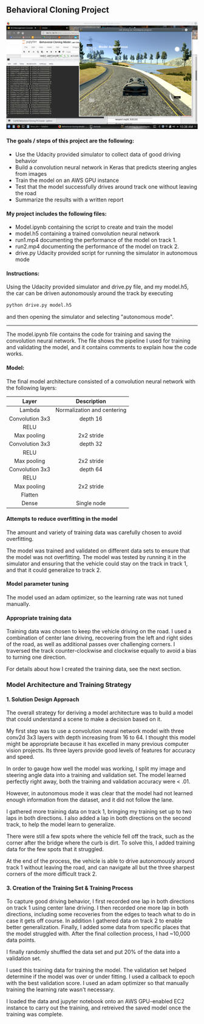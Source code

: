 ## Behavioral Cloning Project

![Autonomous mode](SDCsim.png)

#### The goals / steps of this project are the following:
* Use the Udacity provided simulator to collect data of good driving behavior
* Build a convolution neural network in Keras that predicts steering angles from images
* Train the model on an AWS GPU instance
* Test that the model successfully drives around track one without leaving the road
* Summarize the results with a written report


#### My project includes the following files:
* Model.ipynb containing the script to create and train the model
* model.h5 containing a trained convolution neural network
* run1.mp4 documenting the performance of the model on track 1.
* run2.mp4 documenting the performance of the model on track 2.
* drive.py Udacity provided script for running the simulator in autonomous mode

#### Instructions:

Using the Udacity provided simulator and drive.py file, and my model.h5, the car can be driven autonomously around the track by executing 
```sh
python drive.py model.h5
```
and then opening the simulator and selecting "autonomous mode".

---

The model.ipynb file contains the code for training and saving the convolution neural network. The file shows the pipeline I used for training and validating the model, and it contains comments to explain how the code works.

#### Model:

The final model architecture consisted of a convolution neural network with the following layers:

| Layer         		|     Description	        					| 
|:---------------------:|:---------------------------------------------:| 
| Lambda         		| Normalization and centering  					| 
| Convolution 3x3     	| depth 16 	|
| RELU					|												|
| Max pooling	      	| 2x2 stride 		    		|
| Convolution 3x3	    | depth 32	|
| RELU                  |                                               |
| Max pooling	      	| 2x2 stride 		    		|
| Convolution 3x3     	| depth 64 	|
| RELU					|												|
| Max pooling	      	| 2x2 stride 		    		|
| Flatten	      	| 	    		|
| Dense         | Single node |

#### Attempts to reduce overfitting in the model

The amount and variety of training data was carefully chosen to avoid overfitting.

The model was trained and validated on different data sets to ensure that the model was not overfitting. The model was tested by running it in the simulator and ensuring that the vehicle could stay on the track in track 1, and that it could generalize to track 2.

#### Model parameter tuning

The model used an adam optimizer, so the learning rate was not tuned manually.

#### Appropriate training data

Training data was chosen to keep the vehicle driving on the road. I used a combination of center lane driving, recovering from the left and right sides of the road, as well as additional passes over challenging corners. I traversed the track counter-clockwise and clockwise equally to avoid a bias to turning one direction.

For details about how I created the training data, see the next section. 

### Model Architecture and Training Strategy

#### 1. Solution Design Approach

The overall strategy for deriving a model architecture was to build a model that could understand a scene to make a decision based on it.

My first step was to use a convolution neural network model with three conv2d 3x3 layers with depth increasing from 16 to 64. I thought this model might be appropriate because it has excelled in many previous computer vision projects. Its three layers provide good levels of features for accuracy and speed.

In order to gauge how well the model was working, I split my image and steering angle data into a training and validation set. The model learned perfectly right away, both the training and validation accuracy were < .01.

However, in autonomous mode it was clear that the model had not learned enough information from the dataset, and it did not follow the lane.

I gathered more training data on track 1, bringing my training set up to two laps in both directions. I also added a lap in both directions on the second track, to help the model learn to generalize.

There were still a few spots where the vehicle fell off the track, such as the corner after the bridge where the curb is dirt. To solve this, I added training data for the few spots that it struggled.

At the end of the process, the vehicle is able to drive autonomously around track 1 without leaving the road, and can navigate all but the three sharpest corners of the more difficult track 2.


#### 3. Creation of the Training Set & Training Process

To capture good driving behavior, I first recorded one lap in both directions on track 1 using center lane driving. I then recorded one more lap in both directions, including some recoveries from the edges to teach what to do in case it gets off course.
In addition I gathered data on track 2 to enable better generalization.
Finally, I added some data from specific places that the model struggled with.
After the final collection process, I had ~10,000 data points.

I finally randomly shuffled the data set and put 20% of the data into a validation set. 

I used this training data for training the model. The validation set helped determine if the model was over or under fitting. I used a callback to epoch with the best validation score. I used an adam optimizer so that manually training the learning rate wasn't necessary.

I loaded the data and jupyter notebook onto an AWS GPU-enabled EC2 instance to carry out the training, and retreived the saved model once the training was complete.

